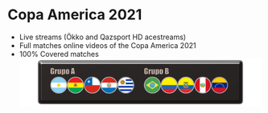 # Copa America 2021
 - Live streams (Ökko and Qazsport HD acestreams)
 - Full matches online videos of the Copa America 2021
 - 100% Covered matches
![](rect2636.png)
